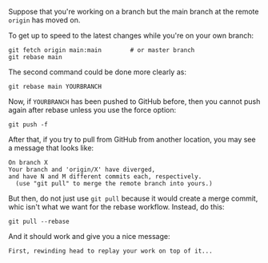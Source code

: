 Suppose that you're working on a branch but the main branch at the remote `origin` has moved on. 

To get up to speed to the latest changes while you're on your own branch:

```
git fetch origin main:main        # or master branch 
git rebase main
```

The second command could be done more clearly as:
```
git rebase main YOURBRANCH
```

Now, if `YOURBRANCH` has been pushed to GitHub before, then you cannot push again after rebase unless you use the force option:

```
git push -f
```

After that, if you try to pull from GitHub from another location, you may see a message that looks like:

```
On branch X
Your branch and 'origin/X' have diverged,
and have N and M different commits each, respectively.
  (use "git pull" to merge the remote branch into yours.)
```

But then, do not just use `git pull` because it would create a merge commit, whic isn't what we want for the rebase workflow. Instead, do this:

```
git pull --rebase
```

And it should work and give you a nice message:
```
First, rewinding head to replay your work on top of it...
```
